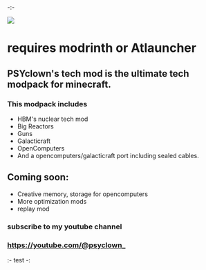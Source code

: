 -:-

![](https://avatars.githubusercontent.com/u/67560307?s=200&v=4)
# requires modrinth or Atlauncher
## PSYclown's tech mod is the ultimate tech modpack for minecraft.
### This modpack includes
- HBM's nuclear tech mod
- Big Reactors
- Guns
- Galacticraft
- OpenComputers
- And a opencomputers/galacticraft port including sealed cables.

## Coming soon:

- Creative memory, storage for opencomputers
- More optimization mods
- replay mod

### subscribe to my youtube channel
### https://youtube.com/@psyclown_
:- test -:
